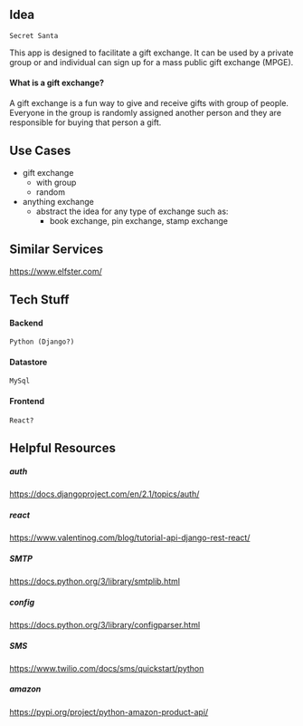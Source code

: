 ## Idea

`Secret Santa`

This app is designed to facilitate a gift exchange. It can be used by a private group or and individual can sign up for a mass public gift exchange (MPGE).  

#### What is a gift exchange?

A gift exchange is a fun way to give and receive gifts with group of people. Everyone in the group is randomly assigned another person and they are responsible for buying that person a gift. 

## Use Cases

- gift exchange
  - with group
  - random
- anything exchange
  - abstract the idea for any type of exchange such as:
    - book exchange, pin exchange, stamp exchange



## Similar Services

https://www.elfster.com/

## Tech Stuff

#### Backend

`Python (Django?)`

#### Datastore

`MySql`

#### Frontend

`React?`

## Helpful Resources

##### auth

https://docs.djangoproject.com/en/2.1/topics/auth/

##### react

https://www.valentinog.com/blog/tutorial-api-django-rest-react/

##### SMTP

https://docs.python.org/3/library/smtplib.html

##### config

https://docs.python.org/3/library/configparser.html

##### SMS

https://www.twilio.com/docs/sms/quickstart/python

##### amazon

https://pypi.org/project/python-amazon-product-api/